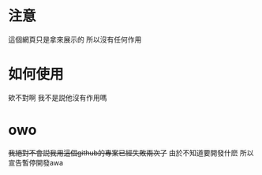 # 注意
這個網頁只是拿來展示的 所以沒有任何作用
# 如何使用
欸不對啊 我不是説他沒有作用嗎
# owo
~~我絕對不會説我用這個github的專案已經失敗兩次了~~
由於不知道要開發什麽 所以宣告暫停開發awa